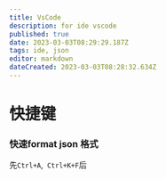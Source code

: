 ```yaml
---
title: VsCode
description: for ide vscode
published: true
date: 2023-03-03T08:29:29.187Z
tags: ide, json
editor: markdown
dateCreated: 2023-03-03T08:28:32.634Z
---
```


# 快捷键
### 快速format json 格式
先```Ctrl+A```,``` Ctrl+K+F```后